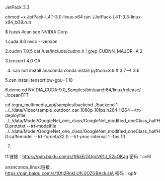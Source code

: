 JetPack 3.3 

chmod +x JetPack-L4T-3.0-linux-x64.run
./JetPack-L4T-3.3-linux-x64_b39.run

$ lsusb #can see NVIDIA Corp

1.cuda 9.0
nvcc --version

2.cudnn 7.0.5
cat /usr/include/cudnn.h | grep CUDNN_MAJOR -A 2

3.tensorrt 4.0 GA

4. can not install anaconda
conda install python=3.6   # 3.7--> 3.6

5.can install tensorflow-gpu=1.10


6.demo
cd NVIDIA_CUDA-9.0_Samples/bin/aarch64/linux/release/
./oceanFFT

cd tegra_multimedia_api/samples/backend
./backend 1 ../../data/Video/sample_outdoor_car_1080p_10fps.h264 H264 --trt-deployfile ../../data/Model/GoogleNet_one_class/GoogleNet_modified_oneClass_halfHD.prototxt --trt-modelfile ../../data/Model/GoogleNet_one_class/GoogleNet_modified_oneClass_halfHD.caffemodel --trt-forcefp32 0 --trt-proc-interval 1 -fps 10

7.
tf:链接：https://pan.baidu.com/s/1t6aEj2iUgcV61J_S2aOKJg 密码：cvl6

ananconda_linux:链接：https://pan.baidu.com/s/1Otj2RnkLUfL0OZGBAcIuUA 密码：qpfr
